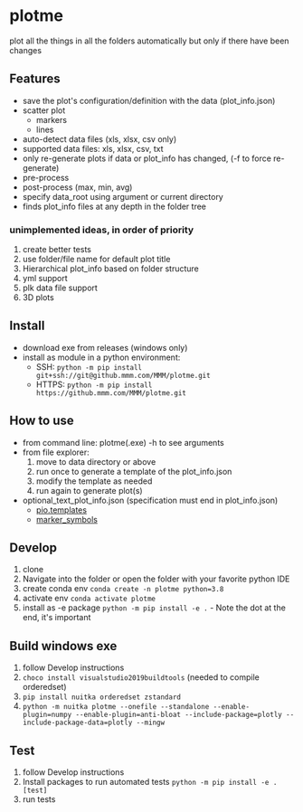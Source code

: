 # plotme

plot all the things in all the folders automatically but only if there have been changes

## Features
* save the plot's configuration/definition with the data (plot_info.json)
* scatter plot
  * markers
  * lines
* auto-detect data files (xls, xlsx, csv only)
* supported data files: xls, xlsx, csv, txt
* only re-generate plots if data or plot_info has changed, (-f to force re-generate)
* pre-process
* post-process (max, min, avg)
* specify data_root using argument or current directory
* finds plot_info files at any depth in the folder tree

### unimplemented ideas, in order of priority
1. create better tests
2. use folder/file name for default plot title
3. Hierarchical plot_info based on folder structure
4. yml support
5. plk data file support
7. 3D plots

## Install
* download exe from releases (windows only)
* install as module in a python environment: 
  * SSH: ```python -m pip install git+ssh://git@github.mmm.com/MMM/plotme.git```
  * HTTPS: ```python -m pip install https://github.mmm.com/MMM/plotme.git```

## How to use
* from command line: plotme(.exe) -h to see arguments
* from file explorer:
  1. move to data directory or above
  2. run once to generate a template of the plot_info.json
  3. modify the template as needed
  4. run again to generate plot(s)
* optional_text_plot_info.json (specification must end in plot_info.json)
  * [pio.templates](https://plotly.com/python/templates/)
  * [marker_symbols](https://plotly.com/python/marker-style/)

## Develop
1. clone 
1. Navigate into the folder or open the folder with your favorite python IDE
1. create conda env `conda create -n plotme python=3.8`
1. activate env `conda activate plotme`
1. install as -e package `python -m pip install -e .` - Note the dot at the end, it's important

## Build windows exe
1. follow Develop instructions
2. ```choco install visualstudio2019buildtools``` (needed to compile orderedset)
3. ```pip install nuitka orderedset zstandard```
4. ```python -m nuitka plotme --onefile --standalone --enable-plugin=numpy --enable-plugin=anti-bloat --include-package=plotly --include-package-data=plotly --mingw```

## Test
1. follow Develop instructions
2. Install packages to run automated tests `python -m pip install -e .[test]`
1. run tests